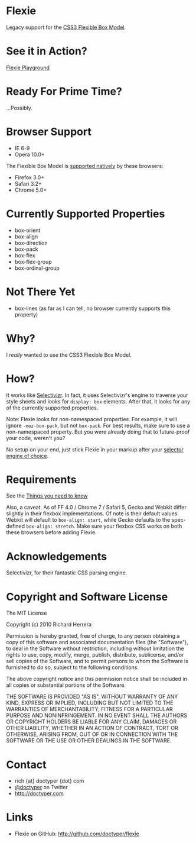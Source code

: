 Flexie
===============
Legacy support for the [CSS3 Flexible Box Model](http://www.w3.org/TR/css3-flexbox/).

See it in Action?
=================
[Flexie Playground](http://doctyper.github.com/flexie/playground/)

Ready For Prime Time?
=====================
...Possibly.

Browser Support
===============
* IE 6-9
* Opera 10.0+

The Flexible Box Model is [supported natively](http://www.caniuse.com/#feat=flexbox) by these browsers:

* Firefox 3.0+
* Safari 3.2+
* Chrome 5.0+


Currently Supported Properties
==============================
* box-orient
* box-align
* box-direction
* box-pack
* box-flex
* box-flex-group
* box-ordinal-group


Not There Yet
=============
* box-lines (as far as I can tell, no browser currently supports this property)


Why?
=======
I *really* wanted to use the CSS3 Flexible Box Model.


How?
=======
It works like [Selectivizr](http://selectivizr.com). In fact, it uses Selectivizr's engine to traverse your style sheets and looks for `display: box` elements. After that, it looks for any of the currently supported properties.

Note: Flexie looks for non-namespaced properties. For example, it will ignore `-moz-box-pack`, but not `box-pack`. For best results, make sure to use a non-namespaced property. But you were already doing that to future-proof your code, weren't you?

No setup on your end, just stick Flexie in your markup after your [selector engine of choice](http://selectivizr.com/#things).

Requirements
============
See the [Things you need to know](http://selectivizr.com/#things)

Also, a caveat. As of FF 4.0 / Chrome 7 / Safari 5, Gecko and Webkit differ slightly in their flexbox implementations. Of note is their default values. Webkit will default to `box-align: start`, while Gecko defaults to the spec-defined `box-align: stretch`. Make sure your flexbox CSS works on both these browsers before adding Flexie.


Acknowledgements
================
Selectivizr, for their fantastic CSS parsing engine.


Copyright and Software License
==============================
The MIT License

Copyright (c) 2010 Richard Herrera

Permission is hereby granted, free of charge, to any person obtaining a copy
of this software and associated documentation files (the "Software"), to deal
in the Software without restriction, including without limitation the rights
to use, copy, modify, merge, publish, distribute, sublicense, and/or sell
copies of the Software, and to permit persons to whom the Software is
furnished to do so, subject to the following conditions:

The above copyright notice and this permission notice shall be included in
all copies or substantial portions of the Software.

THE SOFTWARE IS PROVIDED "AS IS", WITHOUT WARRANTY OF ANY KIND, EXPRESS OR
IMPLIED, INCLUDING BUT NOT LIMITED TO THE WARRANTIES OF MERCHANTABILITY,
FITNESS FOR A PARTICULAR PURPOSE AND NONINFRINGEMENT. IN NO EVENT SHALL THE
AUTHORS OR COPYRIGHT HOLDERS BE LIABLE FOR ANY CLAIM, DAMAGES OR OTHER
LIABILITY, WHETHER IN AN ACTION OF CONTRACT, TORT OR OTHERWISE, ARISING FROM,
OUT OF OR IN CONNECTION WITH THE SOFTWARE OR THE USE OR OTHER DEALINGS IN
THE SOFTWARE.


Contact
=======
* rich {at} doctyper {dot} com
* [@doctyper](http://twitter.com/doctyper) on Twitter
* <http://doctyper.com>


Links
=====
* Flexie on GitHub: <http://github.com/doctyper/flexie>
